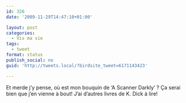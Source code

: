 ```yaml
---
id: 326
date: '2009-11-29T14:47:10+01:00'

layout: post
categories:
  - Vis ma vie
tags:
  - tweet
format: status
publish_social: no
guid: 'http://tweets.local/?birdsite_tweet=6171143423'

---
```


Et merde j’y pense, où est mon bouquin de ‘A Scanner Darkly’ ? Ça serai bien que j’en vienne à bout! J’ai d’autres livres de K. Dick à lire!